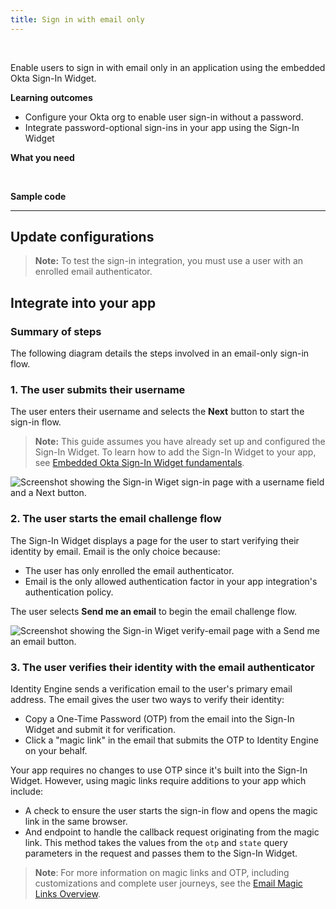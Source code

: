 ```yaml
---
title: Sign in with email only
---
```


<ApiLifecycle access="ie" /><br>

Enable users to sign in with email only in an application using the embedded Okta Sign-In Widget.

**Learning outcomes**

* Configure your Okta org to enable user sign-in without a password.
* Integrate password-optional sign-ins in your app using the Sign-In Widget

**What you need**

<StackSnippet snippet="whatyouneed" />
</br>

**Sample code**

<StackSnippet snippet="samplecode" />

---

## Update configurations

<StackSnippet snippet="setupoktaorg" inline/>

> **Note:** To test the sign-in integration, you must use a user with an enrolled email authenticator.

## Integrate into your app

### Summary of steps

The following diagram details the steps involved in an email-only sign-in flow.

<StackSnippet snippet="integrationsummary" />

### 1. The user submits their username

The user enters their username and selects the **Next** button to start the sign-in flow.

> **Note:** This guide assumes you have already set up and configured the Sign-In Widget. To learn how to add the Sign-In Widget to your app, see [Embedded Okta Sign-In Widget fundamentals](docs/guides/embedded-siw/main/).

<div class="half">

![Screenshot showing the Sign-in Wiget sign-in page with a username field and a Next button.](/img/pwd-optional/pwd-optional-widget-sign-in-page.png)

</div>

### 2. The user starts the email challenge flow

The Sign-In Widget displays a page for the user to start verifying their identity by email. Email is the only choice because:

* The user has only enrolled the email authenticator.
* Email is the only allowed authentication factor in your app integration's authentication policy.

The user selects **Send me an email** to begin the email challenge flow.

<div class="half">

![Screenshot showing the Sign-in Wiget verify-email page with a Send me an email button.](/img/pwd-optional/pwd-optional-widget-send-email-page.png)

</div>

### 3. The user verifies their identity with the email authenticator

Identity Engine sends a verification email to the user's primary email address. The email gives the user two ways to verify their identity:

* Copy a One-Time Password (OTP) from the email into the Sign-In Widget and submit it for verification.
* Click a "magic link" in the email that submits the OTP to Identity Engine on your behalf.

Your app requires no changes to use OTP since it's built into the Sign-In Widget. However, using magic links require additions to your app which include:

* A check to ensure the user starts the sign-in flow and opens the magic link in the same browser.
* And endpoint to handle the callback request originating from the magic link. This method takes the values from the `otp` and `state` query parameters in the request and passes them to the Sign-In Widget.

>**Note**: For more information on magic links and OTP, including customizations and complete user journeys, see the [Email Magic Links Overview](docs/guides/email-magic-links-overview/main/).

<StackSnippet snippet="integrationsteps" />
